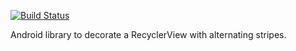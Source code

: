 [![Build Status](https://travis-ci.org/sanbeg/StripeDecoration.svg?branch=master)](https://travis-ci.org/sanbeg/StripeDecoration)

Android library to decorate a RecyclerView with alternating stripes.
